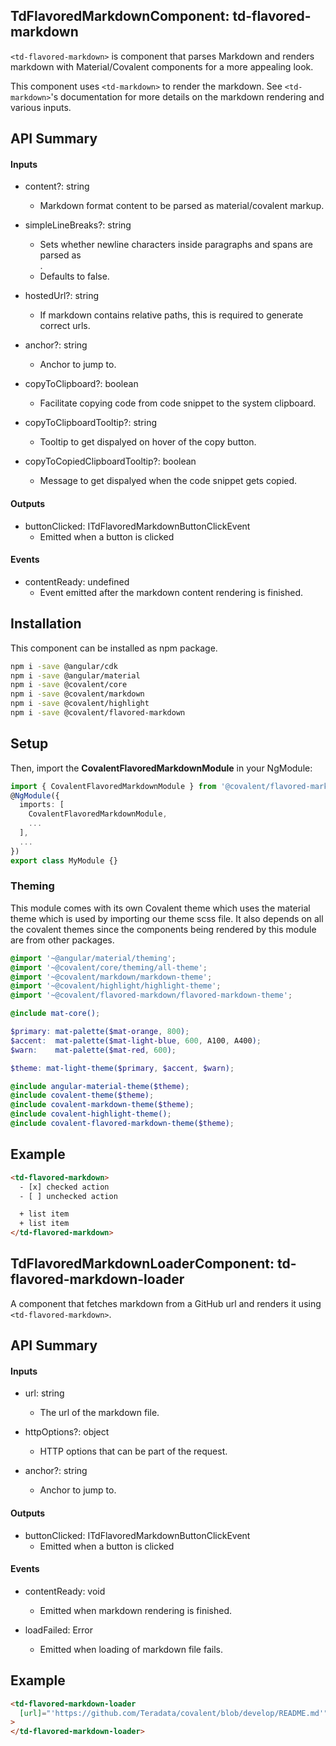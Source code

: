 ## TdFlavoredMarkdownComponent: td-flavored-markdown

`<td-flavored-markdown>` is component that parses Markdown and renders markdown with Material/Covalent components for a more appealing look.

This component uses `<td-markdown>` to render the markdown. See `<td-markdown>`'s documentation for more details on the markdown rendering and various inputs.

## API Summary

#### Inputs

+ content?: string
  + Markdown format content to be parsed as material/covalent markup.

+ simpleLineBreaks?: string
  + Sets whether newline characters inside paragraphs and spans are parsed as <br/>.
  + Defaults to false.

+ hostedUrl?: string
  + If markdown contains relative paths, this is required to generate correct urls.

+ anchor?: string
  + Anchor to jump to.

+ copyToClipboard?: boolean
  + Facilitate copying code from code snippet to the system clipboard.

+ copyToClipboardTooltip?: string
  + Tooltip to get dispalyed on hover of the copy button.

+ copyToCopiedClipboardTooltip?: boolean
  + Message to get dispalyed when the code snippet gets copied.
  
#### Outputs

+ buttonClicked: ITdFlavoredMarkdownButtonClickEvent
  + Emitted when a button is clicked

#### Events

+ contentReady: undefined
  + Event emitted after the markdown content rendering is finished.


## Installation

This component can be installed as npm package.

```bash
npm i -save @angular/cdk
npm i -save @angular/material
npm i -save @covalent/core
npm i -save @covalent/markdown
npm i -save @covalent/highlight
npm i -save @covalent/flavored-markdown
```

## Setup

Then, import the **CovalentFlavoredMarkdownModule** in your NgModule:

```typescript
import { CovalentFlavoredMarkdownModule } from '@covalent/flavored-markdown';
@NgModule({
  imports: [
    CovalentFlavoredMarkdownModule,
    ...
  ],
  ...
})
export class MyModule {}
```

### Theming

This module comes with its own Covalent theme which uses the material theme which is used by importing our theme scss file. It also depends on all the covalent themes since the components being rendered by this module are from other packages.

```scss
@import '~@angular/material/theming';
@import '~@covalent/core/theming/all-theme';
@import '~@covalent/markdown/markdown-theme';
@import '~@covalent/highlight/highlight-theme';
@import '~@covalent/flavored-markdown/flavored-markdown-theme';

@include mat-core();

$primary: mat-palette($mat-orange, 800);
$accent:  mat-palette($mat-light-blue, 600, A100, A400);
$warn:    mat-palette($mat-red, 600);

$theme: mat-light-theme($primary, $accent, $warn);

@include angular-material-theme($theme);
@include covalent-theme($theme);
@include covalent-markdown-theme($theme);
@include covalent-highlight-theme();
@include covalent-flavored-markdown-theme($theme);
```

## Example

```html
<td-flavored-markdown>
  - [x] checked action
  - [ ] unchecked action

  + list item
  + list item
</td-flavored-markdown>
```



## TdFlavoredMarkdownLoaderComponent: td-flavored-markdown-loader

A component that fetches markdown from a GitHub url and renders it using `<td-flavored-markdown>`.

## API Summary

#### Inputs

+ url: string
  + The url of the markdown file.

+ httpOptions?: object
  + HTTP options that can be part of the request.

+ anchor?: string
  + Anchor to jump to.

#### Outputs

+ buttonClicked: ITdFlavoredMarkdownButtonClickEvent
  + Emitted when a button is clicked

#### Events

+ contentReady: void
  + Emitted when markdown rendering is finished.

+ loadFailed: Error
  + Emitted when loading of markdown file fails.


## Example

```html
<td-flavored-markdown-loader
  [url]="'https://github.com/Teradata/covalent/blob/develop/README.md'"
>
</td-flavored-markdown-loader>
```
